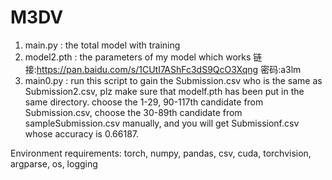 # M3DV
1. main.py : the total model with training 
2. model2.pth : the parameters of my model which works
链接:https://pan.baidu.com/s/1CUtI7AShFc3dS9QcO3Xqng  密码:a3lm
3. main0.py : run this script to gain the Submission.csv who is the same as Submission2.csv, plz make sure that modelf.pth has been put in the same directory.
choose the 1-29, 90-117th candidate from Submission.csv, choose the 30-89th candidate from sampleSubmission.csv manually, and you will get Submissionf.csv whose accuracy is 0.66187.

Environment requirements:
    torch,
    numpy,
    pandas,
    csv,
    cuda,
    torchvision,
    argparse,
    os,
    logging
